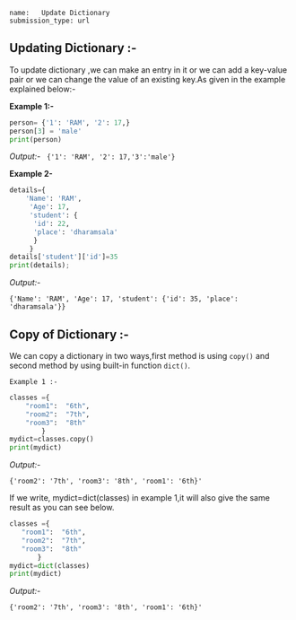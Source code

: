 ﻿```ngMeta
name:   Update Dictionary
submission_type: url
```

## Updating Dictionary :-
To update dictionary ,we can make an entry in it or we can add a key-value pair or we can change the value of an existing key.As given in the example explained below:-

**Example 1:-**

```python
person= {'1': 'RAM', '2': 17,}
person[3] = 'male'
print(person)
 ```

*Output:-*
` {'1': 'RAM', '2': 17,'3':'male'}`

**Example 2-**

```python
details={
    'Name': 'RAM',
     'Age': 17, 
     'student': {
      'id': 22,
      'place': 'dharamsala'
      }
     } 
details['student']['id']=35
print(details); 
 ```
   	 
*Output:-*

`{'Name': 'RAM', 'Age': 17, 'student': {'id': 35, 'place': 'dharamsala'}}`




## Copy of Dictionary :- 


We can copy a dictionary in two ways,first method is using `copy()` and second method by using built-in function `dict()`.


`Example 1 :-`

```python
classes ={
	"room1":  "6th",
	"room2":  "7th",
	"room3":  "8th"
		}
mydict=classes.copy()
print(mydict)
 ```

*Output:-*

`{'room2': '7th', 'room3': '8th', 'room1': '6th}'`

If we write, mydict=dict(classes) in example 1,it will also give the same result as you can see below.

 ```python
classes ={
	"room1":  "6th",
	"room2":  "7th",
	"room3":  "8th"
		}
mydict=dict(classes)
print(mydict)
 ```
*Output:-*

`{'room2': '7th', 'room3': '8th', 'room1': '6th}'`